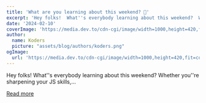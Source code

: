 ```yaml
---
title: 'What are you learning about this weekend? 🧠'
excerpt: 'Hey folks!  What''s everybody learning about this weekend?  Whether you''re sharpening your JS skills,...'
date: '2024-02-10'
coverImage: 'https://media.dev.to/cdn-cgi/image/width=1000,height=420,fit=cover,gravity=auto,format=auto/https%3A%2F%2Fdev-to-uploads.s3.amazonaws.com%2Fuploads%2Farticles%2Fhutpiv0ekq0ofmc3xwp5.jpg'
author:
  name: Koders
  picture: "assets/blog/authors/koders.png"
ogImage:
  url: 'https://media.dev.to/cdn-cgi/image/width=1000,height=420,fit=cover,gravity=auto,format=auto/https%3A%2F%2Fdev-to-uploads.s3.amazonaws.com%2Fuploads%2Farticles%2Fhutpiv0ekq0ofmc3xwp5.jpg'
---
```


Hey folks!  What''s everybody learning about this weekend?  Whether you''re sharpening your JS skills,...

[Read more](https://dev.to/devteam/what-are-you-learning-about-this-weekend-4na)
